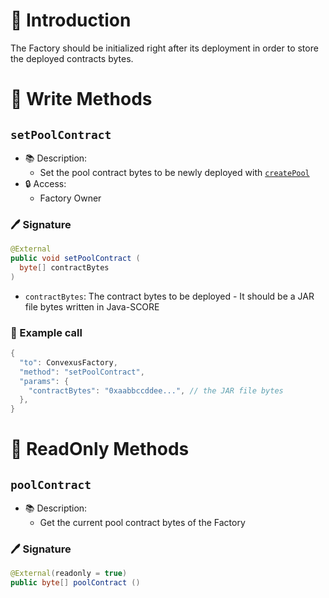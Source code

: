 # 📖 Introduction

The Factory should be initialized right after its deployment in order to store the deployed contracts bytes.

# 📜 Write Methods

## `setPoolContract`

- 📚 Description: 
  - Set the pool contract bytes to be newly deployed with [`createPool`](/core-layer/factory/pools-management.md#createpool)
- 🔒 Access: 
  - Factory Owner

### 🖊️ Signature

```java
@External
public void setPoolContract (
  byte[] contractBytes
)
```

- `contractBytes`: The contract bytes to be deployed - It should be a JAR file bytes written in Java-SCORE

### 🧪 Example call

```java
{
  "to": ConvexusFactory,
  "method": "setPoolContract",
  "params": {
    "contractBytes": "0xaabbccddee...", // the JAR file bytes
  },
}
```

# 👀 ReadOnly Methods

## `poolContract`

- 📚 Description:
  - Get the current pool contract bytes of the Factory

### 🖊️ Signature

```java
@External(readonly = true)
public byte[] poolContract ()
```